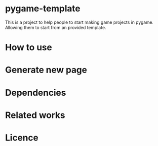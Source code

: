 # pygame-template
This is a project to help people to start making game projects in pygame. Allowing them to start from an provided template.

# How to use

# Generate new page

# Dependencies

# Related works

# Licence
